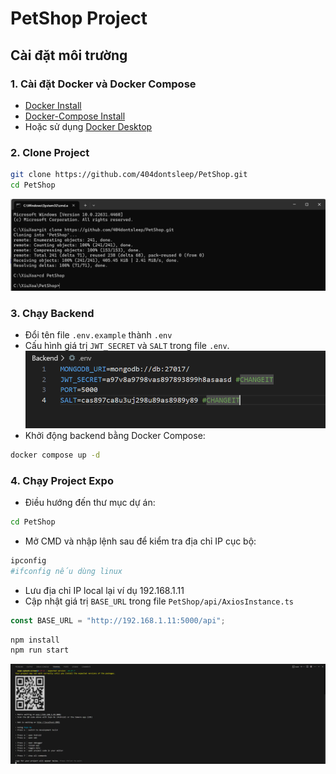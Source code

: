 # PetShop Project

## Cài đặt môi trường

### 1. Cài đặt Docker và Docker Compose
- [Docker Install](https://docs.docker.com/get-docker/)
- [Docker-Compose Install](https://docs.docker.com/compose/install/)
- Hoặc sử dụng [Docker Desktop](https://www.docker.com/products/docker-desktop)

### 2. Clone Project
```bash
git clone https://github.com/404dontsleep/PetShop.git
cd PetShop
```
![Alt text](/readme/Screenshot%202024-11-19%20111710.png "Clone project")
### 3. Chạy Backend
- Đổi tên file `.env.example` thành `.env`
- Cấu hình giá trị `JWT_SECRET` và `SALT` trong file `.env`.
![Alt text](/readme/Screenshot%202024-11-19%20111849.png "Config")
- Khởi động backend bằng Docker Compose:
```bash
docker compose up -d
```

### 4. Chạy Project Expo
- Điều hướng đến thư mục dự án:
```bash
cd PetShop
```
- Mở CMD và nhập lệnh sau để kiểm tra địa chỉ IP cục bộ:
```bash
ipconfig
#ifconfig nếu dùng linux
```
- Lưu địa chỉ IP local lại ví dụ 192.168.1.11
- Cập nhật giá trị `BASE_URL` trong file `PetShop/api/AxiosInstance.ts`
```ts
const BASE_URL = "http://192.168.1.11:5000/api";
```
```bash
npm install
npm run start
```
![Alt text](/readme/Screenshot%202024-11-19%20114001.png "EXPO")